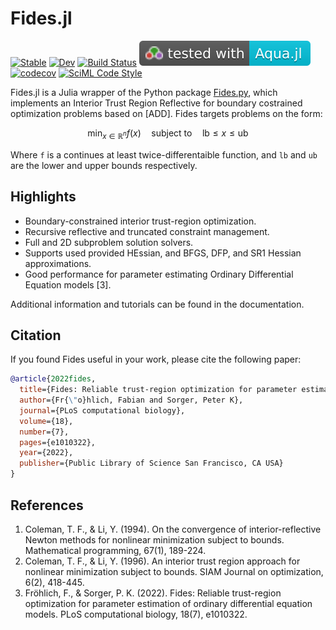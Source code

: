 # Fides.jl

[![Stable](https://img.shields.io/badge/docs-stable-blue.svg)](https://sebapersson.github.io/Fides.jl/stable/)
[![Dev](https://img.shields.io/badge/docs-dev-blue.svg)](https://sebapersson.github.io/Fides.jl/dev/)
[![Build Status](https://github.com/sebapersson/Fides.jl/actions/workflows/CI.yml/badge.svg?branch=main)](https://github.com/sebapersson/Fides.jl/actions/workflows/CI.yml?query=branch%3Amain)
[![Aqua QA](https://raw.githubusercontent.com/JuliaTesting/Aqua.jl/master/badge.svg)](https://github.com/JuliaTesting/Aqua.jl)
[![codecov](https://codecov.io/gh/sebapersson/Fides.jl/graph/badge.svg?token=J7PXRF30JG)](https://codecov.io/gh/sebapersson/Fides.jl)
[![SciML Code Style](https://img.shields.io/static/v1?label=code%20style&message=SciML&color=9558b2&labelColor=389826)](https://github.com/SciML/SciMLStyle)

Fides.jl is a Julia wrapper of the Python package [Fides.py](https://github.com/fides-dev/fides), which implements an Interior Trust Region Reflective for boundary costrained optimization problems based on [ADD]. Fides targets problems on the form:

```math
\min_{x \in \mathbb{R}^n} f(x) \quad \mathrm{subject \ to} \quad \text{lb} \leq x \leq \text{ub}
```

Where `f` is a continues at least twice-differentaible function, and `lb` and `ub` are the lower and upper bounds respectively.

## Highlights

- Boundary-constrained interior trust-region optimization.
- Recursive reflective and truncated constraint management.
- Full and 2D subproblem solution solvers.
- Supports used provided HEssian, and BFGS, DFP, and SR1 Hessian approximations.
- Good performance for parameter estimating Ordinary Differential Equation models [3].

Additional information and tutorials can be found in the documentation.

## Citation

If you found Fides useful in your work, please cite the following paper:

```bibtex
@article{2022fides,
  title={Fides: Reliable trust-region optimization for parameter estimation of ordinary differential equation models},
  author={Fr{\"o}hlich, Fabian and Sorger, Peter K},
  journal={PLoS computational biology},
  volume={18},
  number={7},
  pages={e1010322},
  year={2022},
  publisher={Public Library of Science San Francisco, CA USA}
}
```

## References

1. Coleman, T. F., & Li, Y. (1994). On the convergence of interior-reflective Newton methods for nonlinear minimization subject to bounds. Mathematical programming, 67(1), 189-224.
2. Coleman, T. F., & Li, Y. (1996). An interior trust region approach for nonlinear minimization subject to bounds. SIAM Journal on optimization, 6(2), 418-445.
3. Fröhlich, F., & Sorger, P. K. (2022). Fides: Reliable trust-region optimization for parameter estimation of ordinary differential equation models. PLoS computational biology, 18(7), e1010322.
